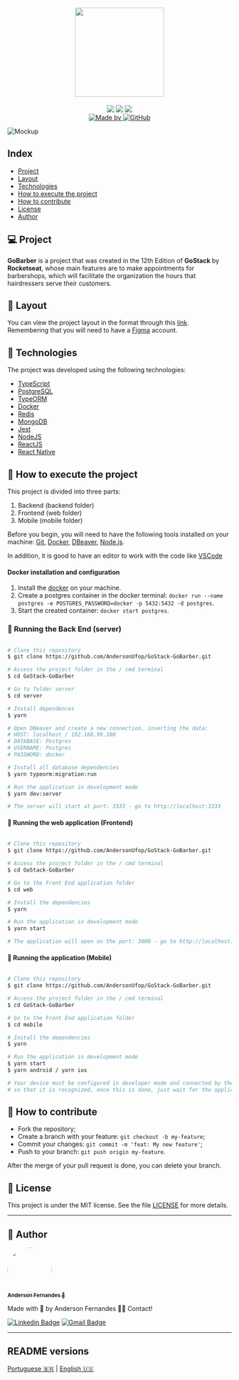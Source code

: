 <h1 align="center">
<img src="https://raw.githubusercontent.com/EliasGcf/gobarber/2e00ac943855be95a08fcebd2bc134f8e0c51ed9/.github/logo.svg" width="200px">
</h1>

<p align="center">
  <img src="https://img.shields.io/badge/-NodeJS-green" />
  <img src="https://img.shields.io/badge/-ReactJS-blue" />
  <img src="https://img.shields.io/badge/-React Native-9cf" /> <br>
	<a href="https://www.linkedin.com/in/anderson-fernandes-8b5a50135/" target="_blank">
    <img alt="Made by" src="https://img.shields.io/badge/made%20by-anderson%20fernandes-%23FF9000">
  </a>
  <a href="LICENSE.md" target="_blank">
    <img alt="GitHub" src="https://img.shields.io/github/license/EliasGcf/gobarber?color=%23FF9000">
  </a>
</p>
<img alt="Mockup" src="https://res.cloudinary.com/eliasgcf/image/upload/v1587509596/GoBarber/mockup_ocggit.png">

## Index
- [Project](#-project)
- [Layout](#-layout)
- [Technologies](#rocket-technologies)
- [How to execute the project](#-how-to-execute-the-project)
- [How to contribute](#-how-to-contribute)
- [License](#memo-license)
- [Author](#-author)


## 💻 Project

**GoBarber** is a project that was created in the 12th Edition of **GoStack** by **Rocketseat**, whose main features are to make appointments for barbershops, which will facilitate the organization
the hours that hairdressers serve their customers.

## 🎨 Layout
You can view the project layout in the format through this [link](https://www.figma.com/file/BXCihtXXh9p37lGsENV614/GoBarber). Remembering that you will need to have a [Figma](https://www.figma.com/) account.

## :rocket: Technologies
The project was developed using the following technologies:
- [TypeScript](https://www.typescriptlang.org)
- [PostgreSQL](https://www.postgresql.org)
- [TypeORM](https://typeorm.io)
- [Docker](https://www.docker.com)
- [Redis](https://redis.io)
- [MongoDB](https://www.mongodb.com)
- [Jest](https://jestjs.io)
- [NodeJS](https://nodejs.org/en/)
- [ReactJS](https://reactjs.org)
- [React Native](https://facebook.github.io/react-native/)

## 🚀 How to execute the project

This project is divided into three parts:
1. Backend (backend folder)
2. Frontend (web folder)
3. Mobile (mobile folder)

Before you begin, you will need to have the following tools installed on your machine:
[Git](https://git-scm.com), [Docker](https://www.docker.com), [DBeaver](https://dbeaver.io), [Node.js](https://nodejs.org/en/).

In addition, it is good to have an editor to work with the code like [VSCode](https://code.visualstudio.com/)

####  Docker installation and configuration

1. Install the [docker](https://www.docker.com/get-started) on your machine.
2. Create a postgres container in the docker terminal: ``docker run --name postgres -e POSTGRES_PASSWORD=docker -p 5432:5432 -d postgres``.
3. Start the created container: ``docker start postgres``.

### 🎲 Running the Back End (server)

```bash

# Clone this repository
$ git clone https://github.com/AndersonUfop/GoStack-GoBarber.git

# Access the project folder in the / cmd terminal
$ cd GoStack-GoBarber

# Go to folder server
$ cd server

# Install dependences
$ yarn

# Open DBeaver and create a new connection, inserting the data:
# HOST: localhost / 192.168.99.100
# DATABASE: Postgres
# USERNAME: Postgres
# PASSWORD: docker

# Install all database dependencies
$ yarn typeorm:migration:run

# Run the application in development mode
$ yarn dev:server

# The server will start at port: 3333 - go to http://localhost:3333


```

#### 🧭 Running the web application (Frontend)

```bash

# Clone this repository
$ git clone https://github.com/AndersonUfop/GoStack-GoBarber.git

# Access the project folder in the / cmd terminal
$ cd GoStack-GoBarber

# Go to the Front End application folder
$ cd web

# Install the dependencies
$ yarn

# Run the application in development mode
$ yarn start

# The application will open on the port: 3000 - go to http://localhost:3000

```

#### 📱 Running the application (Mobile)

``` bash

# Clone this repository
$ git clone https://github.com/AndersonUfop/GoStack-GoBarber.git

# Access the project folder in the / cmd terminal
$ cd GoStack-GoBarber

# Go to the Front End application folder
$ cd mobile

# Install the dependencies
$ yarn

# Run the application in development mode
$ yarn start
$ yarn android / yarn ios

# Your device must be configured in developer mode and connected by the USB cable on your machine, 
# so that it is recognized, once this is done, just wait for the application to start.

```

## 🤔 How to contribute

- Fork the repository;
- Create a branch with your feature: `git checkout -b my-feature`;
- Commit your changes: `git commit -m 'feat: My new feature'`;
- Push to your branch: `git push origin my-feature`.

After the merge of your pull request is done, you can delete your branch.

## :memo: License

This project is under the MIT license. See the file [LICENSE](LICENSE.md) for more details.

---

## 🦸 Author
<a href="https://www.linkedin.com/in/anderson-fernandes-8b5a50135/">
  <img style="border-radius: 50%;" src="https://user-images.githubusercontent.com/49786548/98873391-0df75600-2457-11eb-9b10-210cc591a035.png" width="100px;"> <br />
  <sub><b>Anderson Fernandes 🚀</b></sub></a>

Made with :purple_heart: by Anderson Fernandes 👋🏽
Contact!

[![Linkedin Badge](https://img.shields.io/badge/-Anderson-blue?style=flat-square&logo=Linkedin&logoColor=white&link=https://www.linkedin.com/in/anderson-fernandes-8b5a50135/)](https://www.linkedin.com/in/anderson-fernandes-8b5a50135/)
[![Gmail Badge](https://img.shields.io/badge/-andersonfferreira96@gmail.com-c14438?style=flat-square&logo=Gmail&logoColor=white&link=mailto:andersonfferreira96@gmail.com)](mailto:andersonfferreira96@gmail.com)

___

##  README versions

[Portuguese 🇧🇷](./README.md)  |  [English 🇺🇸](./README-en.md)
